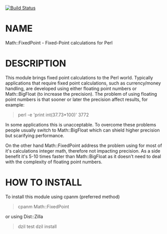 [![Build Status](https://travis-ci.org/bluescreen10/Math-FixedPoint.png)](https://travis-ci.org/bluescreen10/Math-FixedPoint)

# NAME

Math::FixedPoint - Fixed-Point calculations for Perl

# DESCRIPTION

This module brings fixed point calculations to the Perl world. Typically applications that require fixed point calculations, such as currency/money handling, are developed using either floating point numbers or Math::BigFloat (to increase the precision). The problem of using floating point numbers is that sooner or later the precision affect results, for example:

   > perl -e 'print int(37.73*100)'
   3772

In some applications this is unacceptable. To overcome these problems people usually switch to Math::BigFloat which can shield higher precision but scarifying performance.

On the other hand Math::FixedPoint address the problem using for most of it's calculations integer math, therefore not impacting precision. As a side benefit it's 5-10 times faster than Math::BigFloat as it doesn't need to deal with the complexity of floating point numbers.

# HOW TO INSTALL

To install this module using cpanm (preferred method)

  > cpanm Math::FixedPoint

or using Dist::Zilla

  > dzil test
  > dzil install

   